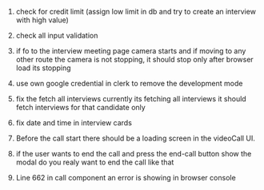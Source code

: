 1. check for credit limit (assign low limit in db and try to create an interview with high value)

2. check all input validation

3. if fo to the interview meeting page camera starts and if moving to any other route
the camera is not stopping, it should stop only after browser load its stopping

4. use own google credential in clerk to remove the development mode

5. fix the fetch all interviews currently its fetching all interviews it should fetch interviews for that candidate only

6. fix date and time in interview cards

7. Before the call start there should be a loading screen in the videoCall UI.

8. if the user wants to end the call and press the end-call button show the modal
do you realy want to end the call like that

9. Line 662 in call component an error is showing in browser console